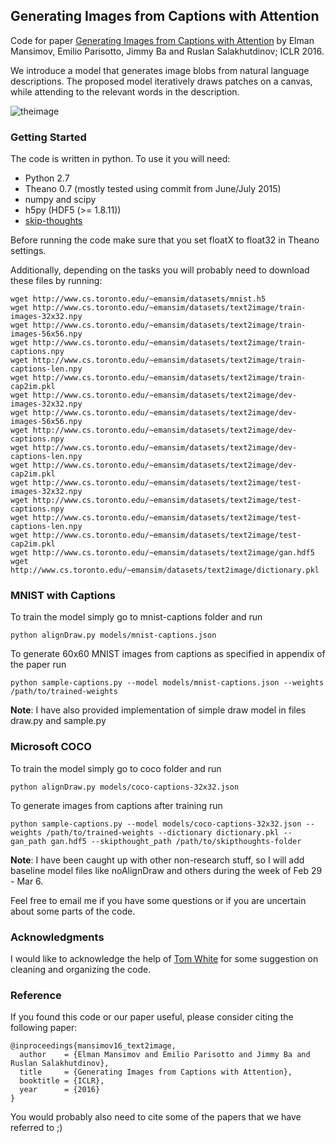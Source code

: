 ## Generating Images from Captions with Attention

Code for paper [Generating Images from Captions with Attention](http://arxiv.org/abs/1511.02793) by Elman Mansimov, Emilio Parisotto, Jimmy Ba and Ruslan Salakhutdinov; ICLR 2016.

We introduce a model that generates image blobs from natural language descriptions. The proposed model iteratively draws patches on a canvas, while attending to the relevant words in the description.

![theimage](https://pbs.twimg.com/media/CTfsgHYXIAEXEOb.png)

### Getting Started

The code is written in python. To use it you will need:

* Python 2.7
* Theano 0.7 (mostly tested using commit from June/July 2015)
* numpy and scipy
* h5py (HDF5 (>= 1.8.11))
* [skip-thoughts](https://github.com/ryankiros/skip-thoughts)

Before running the code make sure that you set floatX to float32 in Theano settings.

Additionally, depending on the tasks you will probably need to download these files by running:

```
wget http://www.cs.toronto.edu/~emansim/datasets/mnist.h5
wget http://www.cs.toronto.edu/~emansim/datasets/text2image/train-images-32x32.npy
wget http://www.cs.toronto.edu/~emansim/datasets/text2image/train-images-56x56.npy
wget http://www.cs.toronto.edu/~emansim/datasets/text2image/train-captions.npy
wget http://www.cs.toronto.edu/~emansim/datasets/text2image/train-captions-len.npy
wget http://www.cs.toronto.edu/~emansim/datasets/text2image/train-cap2im.pkl
wget http://www.cs.toronto.edu/~emansim/datasets/text2image/dev-images-32x32.npy
wget http://www.cs.toronto.edu/~emansim/datasets/text2image/dev-images-56x56.npy
wget http://www.cs.toronto.edu/~emansim/datasets/text2image/dev-captions.npy
wget http://www.cs.toronto.edu/~emansim/datasets/text2image/dev-captions-len.npy
wget http://www.cs.toronto.edu/~emansim/datasets/text2image/dev-cap2im.pkl
wget http://www.cs.toronto.edu/~emansim/datasets/text2image/test-images-32x32.npy
wget http://www.cs.toronto.edu/~emansim/datasets/text2image/test-captions.npy
wget http://www.cs.toronto.edu/~emansim/datasets/text2image/test-captions-len.npy
wget http://www.cs.toronto.edu/~emansim/datasets/text2image/test-cap2im.pkl
wget http://www.cs.toronto.edu/~emansim/datasets/text2image/gan.hdf5
wget http://www.cs.toronto.edu/~emansim/datasets/text2image/dictionary.pkl
```

### MNIST with Captions

To train the model simply go to mnist-captions folder and run

```
python alignDraw.py models/mnist-captions.json
```

To generate 60x60 MNIST images from captions as specified in appendix of the paper run

```
python sample-captions.py --model models/mnist-captions.json --weights /path/to/trained-weights
```

**Note**: I have also provided implementation of simple draw model in files draw.py and sample.py

### Microsoft COCO

To train the model simply go to coco folder and run

```
python alignDraw.py models/coco-captions-32x32.json
```

To generate images from captions after training run

```
python sample-captions.py --model models/coco-captions-32x32.json --weights /path/to/trained-weights --dictionary dictionary.pkl --gan_path gan.hdf5 --skipthought_path /path/to/skipthoughts-folder
```

**Note**: I have been caught up with other non-research stuff, so I will add baseline model files like noAlignDraw and others during the week of Feb 29 - Mar 6.

Feel free to email me if you have some questions or if you are uncertain about some parts of the code.

### Acknowledgments

I would like to acknowledge the help of [Tom White](https://github.com/dribnet) for some suggestion on cleaning and organizing the code.

### Reference

If you found this code or our paper useful, please consider citing the following paper:

```
@inproceedings{mansimov16_text2image,
  author    = {Elman Mansimov and Emilio Parisotto and Jimmy Ba and Ruslan Salakhutdinov},
  title     = {Generating Images from Captions with Attention},
  booktitle = {ICLR},
  year      = {2016}
}
```

You would probably also need to cite some of the papers that we have referred to ;)